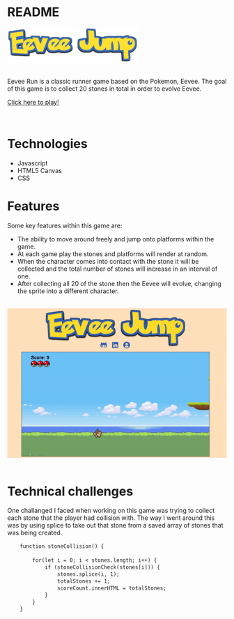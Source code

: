 # README

<img src="src/images/Eevee-Jump.png" width= 300px height=80px/>
<br/>
<br/>


Eevee Run is a classic runner game based on the Pokemon, Eevee. The goal of this game is to collect 20 stones in total in order to evolve Eevee. 

[Click here to play!](https://tnizam.github.io/Eevee-Jump/)

<br/>

# Technologies 
- Javascript
- HTML5 Canvas
- CSS


# Features

Some key features within this game are:
* The ability to move around freely and jump onto platforms within the game.
* At each game play the stones and platforms will render at random.
* When the character comes into contact with the stone it will be collected and the total number of stones will increase in an interval of one.
* After collecting all 20 of the stone then the Eevee will evolve, changing the sprite into a different character.

<br/>
<img src="src/images/play.gif" />
<br/>
<br/>

# Technical challenges 

One challanged I faced when working on this game was trying to collect each stone that the player had collision with. The way I went around this was by using splice to take out that stone from a saved array of stones that was being created.

```
    function stoneCollision() {
        
        for(let i = 0; i < stones.length; i++) {
            if (stoneCollisionCheck(stones[i])) {
                stones.splice(i, 1);
                totalStones += 1;
                scoreCount.innerHTML = totalStones;
            }
        }
    }
```



